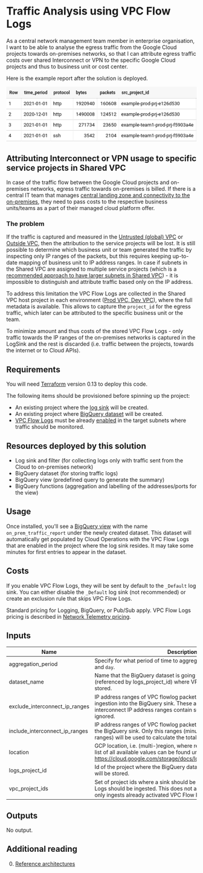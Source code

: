 # Traffic Analysis using VPC Flow Logs

As a central network management team member in enterprise organisation, I want to be able to analyse the egress traffic from the Google Cloud projects towards on-premises networks, so that I can attribute egress traffic costs over shared Interconnect or VPN to the specific Google Cloud projects and thus to business unit or cost center. 

Here is the example report after the solution is deployed.

![example_bigquery_report](asset/example_report.png)


## Attributing Interconnect or VPN usage to specific service projects in Shared VPC

In case of the traffic flow between the Google Cloud projects and on-premises networks, egress traffic towards on-premises is billed. If there is a central IT team that manages [central landing zone and connectivity to the on-premises](https://cloud.google.com/solutions/images/vpc-bps-l7-firewall.svg), they need to pass costs to the respective business units/teams as a part of their managed cloud platform offer.


### The problem

If the traffic is captured and measured in the [Untrusted (global) VPC](https://cloud.google.com/solutions/images/vpc-bps-l7-firewall.svg) or [Outside VPC](https://cloud.google.com/solutions/images/vpc-bps-native-firewall-rules.svg), then the attribution to the service projects will be lost. It is still possible to determine which business unit or team generated the traffic by inspecting only IP ranges of the packets, but this requires keeping up-to-date mapping of business unit to IP address ranges. In case if subnets in the Shared VPC are assigned to multiple service projects (which is a [recommended approach to have larger subnets in Shared VPC](https://cloud.google.com/solutions/best-practices-vpc-design#fewer-subnets)) - it is impossible to distinguish and attribute traffic based only on the IP address.

To address this limitation the VPC Flow Logs are collected in the Shared VPC host project in each environment ([Prod VPC, Dev VPC](https://cloud.google.com/solutions/images/vpc-bps-native-firewall-rules.svg)), where the full metadata is available. This allows to capture the `project_id` for the egress traffic, which later can be attributed to the specific business unit or the team. 

To minimize amount and thus costs of the stored VPC Flow Logs - only traffic towards the IP ranges of the on-premises networks is captured in the LogSink and the rest is discarded (i.e. traffic between the projects, towards the internet or to Cloud APIs).


## Requirements

You will need [Terraform](https://www.terraform.io/downloads.html) version 0.13 to deploy this code. 

The following items should be provisioned before spinning up the project:

* An existing project where the [log sink](https://github.com/terraform-google-modules/terraform-google-log-export) will be created.
* An existing project where [BigQuery dataset](https://github.com/terraform-google-modules/terraform-google-log-export/tree/master/modules/bigquery) will be created.
* [VPC Flow Logs](https://cloud.google.com/vpc/docs/using-flow-logs) must be already [enabled](https://cloud.google.com/vpc/docs/using-flow-logs#enabling_vpc_flow_logging) in the target subnets where traffic should be monitored.

## Resources deployed by this solution

* Log sink and filter (for collecting logs only with traffic sent from the Cloud to on-premises network)
* BigQuery dataset (for storing traffic logs)
* BigQuery view (predefined query to generate the summary)
* BigQuery functions (aggregation and labelling of the addresses/ports for the view)


## Usage

Once installed, you'll see a [BigQuery view](https://cloud.google.com/bigquery/docs/views-intro) with the name `on_prem_traffic_report` under the newly created dataset. This dataset will automatically get populated by Cloud Operations with the VPC Flow Logs that are enabled in the project where the log sink resides. It may take some minutes for first entries to appear in the dataset.


## Costs

If you enable VPC Flow Logs, they will be sent by default to the `_Default` log sink. You can either disable the `_Default` log sink (not recommended) or create an exclusion rule that skips VPC Flow Logs.

Standard pricing for Logging, BigQuery, or Pub/Sub apply. VPC Flow Logs pricing is described in [Network Telemetry pricing](https://cloud.google.com/vpc/network-pricing#network-telemetry).

## Inputs

| Name | Description | Type | Default | Required |
|------|-------------|------|---------|:--------:|
| aggregation\_period | Specify for what period of time to aggregate. Valid values are `month` and `day`. | `string` | `"month"` | no |
| dataset\_name | Name that the BigQuery dataset is going to have in the logs project (referenced by logs\_project\_id) where VPC Flow Logs are going to be stored. | `string` | `"vpc_flowlogs_dataset"` | no |
| exclude\_interconnect\_ip\_ranges | IP address ranges of VPC flowlog packets that should be ignored from ingestion into the BigQuery sink. These are useful if the included interconnect IP address ranges contain sub-ranges that should be ignored. | `list(string)` | `[]` | no |
| include\_interconnect\_ip\_ranges | IP address ranges of VPC flowlog packets that should be ingested into the BigQuery sink. Only this ranges (minus any overlapping excluded ranges) will be used to calculate the total Interconnect traffic. | `list(string)` | n/a | yes |
| location | GCP location, i.e. (multi-)region, where resources will be created. The list of all available values can be found under https://cloud.google.com/storage/docs/locations#available\_locations. | `string` | `"EU"` | no |
| logs\_project\_id | Id of the project where the BigQuery dataset with the VPC Flow Logs will be stored. | `string` | n/a | yes |
| vpc\_project\_ids | Set of project ids where a sink should be created and thus, VPC Flow Logs should be ingested. This does not activate VPC Flow Logs, it only ingests already activated VPC Flow Logs. | `set(string)` | n/a | yes |

## Outputs

No output.

## Additional reading

0. [Reference architectures](https://cloud.google.com/solutions/best-practices-vpc-design#reference_architectures)
